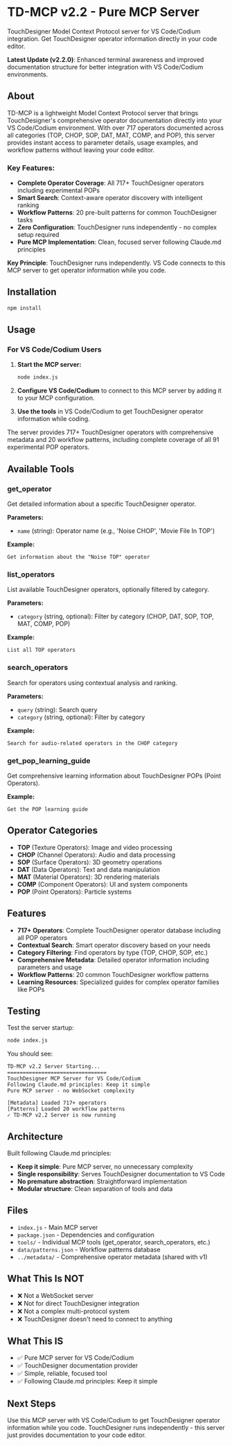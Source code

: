 # TD-MCP v2.2 - Pure MCP Server

TouchDesigner Model Context Protocol server for VS Code/Codium integration. Get TouchDesigner operator information directly in your code editor.

**Latest Update (v2.2.0)**: Enhanced terminal awareness and improved documentation structure for better integration with VS Code/Codium environments.

## About

TD-MCP is a lightweight Model Context Protocol server that brings TouchDesigner's comprehensive operator documentation directly into your VS Code/Codium environment. With over 717 operators documented across all categories (TOP, CHOP, SOP, DAT, MAT, COMP, and POP), this server provides instant access to parameter details, usage examples, and workflow patterns without leaving your code editor.

### Key Features:
- **Complete Operator Coverage**: All 717+ TouchDesigner operators including experimental POPs
- **Smart Search**: Context-aware operator discovery with intelligent ranking
- **Workflow Patterns**: 20 pre-built patterns for common TouchDesigner tasks
- **Zero Configuration**: TouchDesigner runs independently - no complex setup required
- **Pure MCP Implementation**: Clean, focused server following Claude.md principles

**Key Principle**: TouchDesigner runs independently. VS Code connects to this MCP server to get operator information while you code.

## Installation

```bash
npm install
```

## Usage

### For VS Code/Codium Users

1. **Start the MCP server:**
   ```bash
   node index.js
   ```

2. **Configure VS Code/Codium** to connect to this MCP server by adding it to your MCP configuration.

3. **Use the tools** in VS Code/Codium to get TouchDesigner operator information while coding.

The server provides 717+ TouchDesigner operators with comprehensive metadata and 20 workflow patterns, including complete coverage of all 91 experimental POP operators.

## Available Tools

### get_operator
Get detailed information about a specific TouchDesigner operator.

**Parameters:**
- `name` (string): Operator name (e.g., 'Noise CHOP', 'Movie File In TOP')

**Example:**
```
Get information about the "Noise TOP" operator
```

### list_operators
List available TouchDesigner operators, optionally filtered by category.

**Parameters:**
- `category` (string, optional): Filter by category (CHOP, DAT, SOP, TOP, MAT, COMP, POP)

**Example:**
```
List all TOP operators
```

### search_operators
Search for operators using contextual analysis and ranking.

**Parameters:**
- `query` (string): Search query
- `category` (string, optional): Filter by category

**Example:**
```
Search for audio-related operators in the CHOP category
```

### get_pop_learning_guide
Get comprehensive learning information about TouchDesigner POPs (Point Operators).

**Example:**
```
Get the POP learning guide
```

## Operator Categories

- **TOP** (Texture Operators): Image and video processing
- **CHOP** (Channel Operators): Audio and data processing  
- **SOP** (Surface Operators): 3D geometry operations
- **DAT** (Data Operators): Text and data manipulation
- **MAT** (Material Operators): 3D rendering materials
- **COMP** (Component Operators): UI and system components
- **POP** (Point Operators): Particle systems

## Features

- **717+ Operators**: Complete TouchDesigner operator database including all POP operators
- **Contextual Search**: Smart operator discovery based on your needs
- **Category Filtering**: Find operators by type (TOP, CHOP, SOP, etc.)
- **Comprehensive Metadata**: Detailed operator information including parameters and usage
- **Workflow Patterns**: 20 common TouchDesigner workflow patterns
- **Learning Resources**: Specialized guides for complex operator families like POPs

## Testing

Test the server startup:
```bash
node index.js
```

You should see:
```
TD-MCP v2.2 Server Starting...
================================
TouchDesigner MCP Server for VS Code/Codium
Following Claude.md principles: Keep it simple
Pure MCP server - no WebSocket complexity

[Metadata] Loaded 717+ operators
[Patterns] Loaded 20 workflow patterns
✓ TD-MCP v2.2 Server is now running
```

## Architecture

Built following Claude.md principles:
- **Keep it simple**: Pure MCP server, no unnecessary complexity
- **Single responsibility**: Serves TouchDesigner documentation to VS Code
- **No premature abstraction**: Straightforward implementation
- **Modular structure**: Clean separation of tools and data

## Files

- `index.js` - Main MCP server
- `package.json` - Dependencies and configuration
- `tools/` - Individual MCP tools (get_operator, search_operators, etc.)
- `data/patterns.json` - Workflow patterns database
- `../metadata/` - Comprehensive operator metadata (shared with v1)

## What This Is NOT

- ❌ Not a WebSocket server
- ❌ Not for direct TouchDesigner integration
- ❌ Not a complex multi-protocol system
- ❌ TouchDesigner doesn't need to connect to anything

## What This IS

- ✅ Pure MCP server for VS Code/Codium
- ✅ TouchDesigner documentation provider
- ✅ Simple, reliable, focused tool
- ✅ Following Claude.md principles: Keep it simple

## Next Steps

Use this MCP server with VS Code/Codium to get TouchDesigner operator information while you code. TouchDesigner runs independently - this server just provides documentation to your code editor.